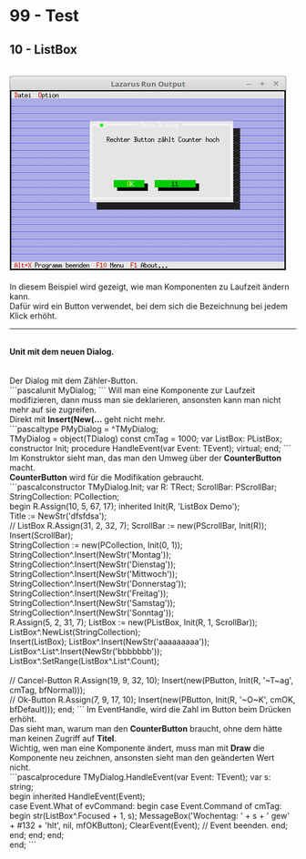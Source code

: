 # 99 - Test
## 10 - ListBox
<br>
<img src="image.png" alt="Selfhtml"><br><br>
In diesem Beispiel wird gezeigt, wie man Komponenten zu Laufzeit ändern kann.<br>
Dafür wird ein Button verwendet, bei dem sich die Bezeichnung bei jedem Klick erhöht.<br>
<hr><br>
<b>Unit mit dem neuen Dialog.</b><br>
<br><br>
Der Dialog mit dem Zähler-Button.<br>
```pascalunit MyDialog;
```
Will man eine Komponente zur Laufzeit modifizieren, dann muss man sie deklarieren, ansonsten kann man nicht mehr auf sie zugreifen.<br>
Direkt mit <b>Insert(New(...</b> geht nicht mehr.<br>
```pascaltype
  PMyDialog = ^TMyDialog;
<br>
  TMyDialog = object(TDialog)
  const
    cmTag = 1000;
  var
    ListBox: PListBox;
<br>
    constructor Init;
    procedure HandleEvent(var Event: TEvent); virtual;
  end;
```
Im Konstruktor sieht man, das man den Umweg über der <b>CounterButton</b> macht.<br>
<b>CounterButton</b> wird für die Modifikation gebraucht.<br>
```pascalconstructor TMyDialog.Init;
var
  R: TRect;
  ScrollBar: PScrollBar;
  StringCollection: PCollection;
<br>
begin
  R.Assign(10, 5, 67, 17);
  inherited Init(R, 'ListBox Demo');
<br>
  Title := NewStr('dfsfdsa');
<br>
  // ListBox
  R.Assign(31, 2, 32, 7);
  ScrollBar := new(PScrollBar, Init(R));
  Insert(ScrollBar);
<br>
  StringCollection := new(PCollection, Init(0, 1));
  StringCollection^.Insert(NewStr('Montag'));
  StringCollection^.Insert(NewStr('Dienstag'));
  StringCollection^.Insert(NewStr('Mittwoch'));
  StringCollection^.Insert(NewStr('Donnerstag'));
  StringCollection^.Insert(NewStr('Freitag'));
  StringCollection^.Insert(NewStr('Samstag'));
  StringCollection^.Insert(NewStr('Sonntag'));
<br>
  R.Assign(5, 2, 31, 7);
  ListBox := new(PListBox, Init(R, 1, ScrollBar));
  ListBox^.NewList(StringCollection);
<br>
  Insert(ListBox);
  ListBox^.Insert(NewStr('aaaaaaaaa'));
<br>
  ListBox^.List^.Insert(NewStr('bbbbbbb'));
  ListBox^.SetRange(ListBox^.List^.Count);
<br>

<br>
  // Cancel-Button
  R.Assign(19, 9, 32, 10);
  Insert(new(PButton, Init(R, '~T~ag', cmTag, bfNormal)));
<br>
  // Ok-Button
  R.Assign(7, 9, 17, 10);
  Insert(new(PButton, Init(R, '~O~K', cmOK, bfDefault)));
end;
```
Im EventHandle, wird die Zahl im Button beim Drücken erhöht.<br>
Das sieht man, warum man den <b>CounterButton</b> braucht, ohne dem hätte man keinen Zugriff auf <b>Titel</b>.<br>
Wichtig, wen man eine Komponente ändert, muss man mit <b>Draw</b> die Komponente neu zeichnen, ansonsten sieht man den geänderten Wert nicht.<br>
```pascalprocedure TMyDialog.HandleEvent(var Event: TEvent);
var
  s: string;
<br>
begin
  inherited HandleEvent(Event);
<br>
  case Event.What of
    evCommand: begin
      case Event.Command of
        cmTag: begin
          str(ListBox^.Focused + 1, s);
          MessageBox('Wochentag: ' + s + ' gew' + #132 + 'hlt', nil, mfOKButton);
          ClearEvent(Event);   // Event beenden.
        end;
      end;
    end;
  end;
<br>
end;
```
<br>

